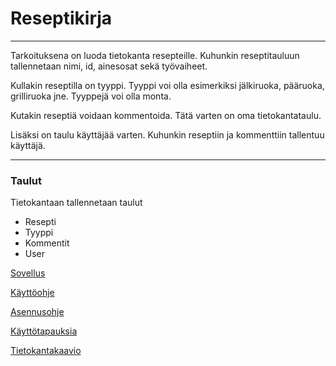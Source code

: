 # Reseptikirja  

  
***
  
Tarkoituksena on luoda tietokanta resepteille. Kuhunkin reseptitauluun tallennetaan nimi, id, ainesosat sekä työvaiheet.

Kullakin reseptilla on tyyppi. Tyyppi voi olla esimerkiksi jälkiruoka, pääruoka, grilliruoka jne. Tyyppejä voi olla monta.

Kutakin reseptiä voidaan kommentoida. Tätä varten on oma tietokantataulu.

Lisäksi on taulu käyttäjää varten. Kuhunkin reseptiin ja kommenttiin tallentuu käyttäjä.

***  

### Taulut  
Tietokantaan tallennetaan taulut  
* Resepti
* Tyyppi
* Kommentit  
* User  
  


[Sovellus](https://reseptikirja.herokuapp.com/)  

[Käyttöohje](https://github.com/Themis1/reseptikirja/blob/master/dokumentaatio/kayttoohje.md)  

[Asennusohje](https://github.com/Themis1/reseptikirja/blob/master/dokumentaatio/asennusohje.md)  

[Käyttötapauksia](https://github.com/Themis1/reseptikirja/blob/master/dokumentaatio/user_story.md)  

[Tietokantakaavio](https://github.com/Themis1/reseptikirja/blob/master/dokumentaatio/reseptikirja_tietokantakaavio_alustava.png)
